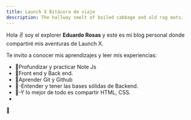 ```yaml
---
title: Launch X Bitácora de viaje
description: The hallway smelt of boiled cabbage and old rag mats.
---
```


Hola ✌️  soy el explorer **Eduardo Rosas** y este es mi blog personal donde compartiré mis aventuras de Launch X.

Te invito a conocer mis aprendizajes y leer mis experiencias:

- 🔹Profundizar y practicar Note Js
- 🔹Front end y Back end.
- 🔹Aprender Git y Github
- 🔹-Entender y tener las bases sólidas de Backend.
- 🔹-Y lo mejor de todo es compartir HTML, CSS.
- 
🚀
